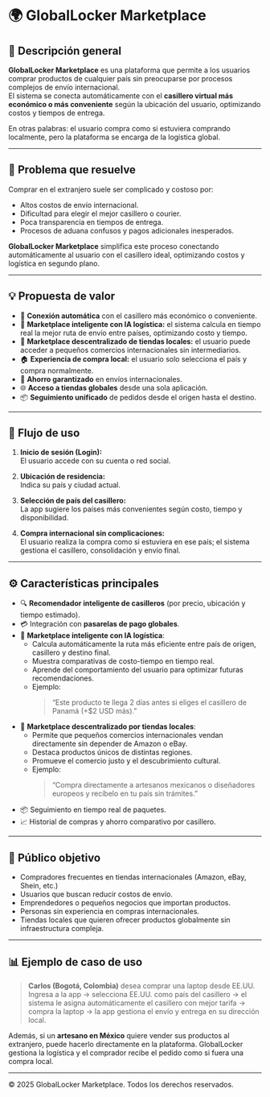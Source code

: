 # 🌍 GlobalLocker Marketplace

## 🚀 Descripción general

**GlobalLocker Marketplace** es una plataforma que permite a los usuarios comprar productos de cualquier país sin preocuparse por procesos complejos de envío internacional.  
El sistema se conecta automáticamente con el **casillero virtual más económico o más conveniente** según la ubicación del usuario, optimizando costos y tiempos de entrega.

En otras palabras: el usuario compra como si estuviera comprando localmente, pero la plataforma se encarga de la logística global.

---

## 🧭 Problema que resuelve

Comprar en el extranjero suele ser complicado y costoso por:
- Altos costos de envío internacional.
- Dificultad para elegir el mejor casillero o courier.
- Poca transparencia en tiempos de entrega.
- Procesos de aduana confusos y pagos adicionales inesperados.

**GlobalLocker Marketplace** simplifica este proceso conectando automáticamente al usuario con el casillero ideal, optimizando costos y logística en segundo plano.

---

## 💡 Propuesta de valor

- 🔗 **Conexión automática** con el casillero más económico o conveniente.  
- 🧠 **Marketplace inteligente con IA logística:** el sistema calcula en tiempo real la mejor ruta de envío entre países, optimizando costo y tiempo.  
- 🏪 **Marketplace descentralizado de tiendas locales:** el usuario puede acceder a pequeños comercios internacionales sin intermediarios.  
- 🏠 **Experiencia de compra local:** el usuario solo selecciona el país y compra normalmente.  
- 💸 **Ahorro garantizado** en envíos internacionales.  
- 🌐 **Acceso a tiendas globales** desde una sola aplicación.  
- 📦 **Seguimiento unificado** de pedidos desde el origen hasta el destino.  

---

## 🧱 Flujo de uso

1. **Inicio de sesión (Login):**  
   El usuario accede con su cuenta o red social.

2. **Ubicación de residencia:**  
   Indica su país y ciudad actual.

3. **Selección de país del casillero:**  
   La app sugiere los países más convenientes según costo, tiempo y disponibilidad.

4. **Compra internacional sin complicaciones:**  
   El usuario realiza la compra como si estuviera en ese país; el sistema gestiona el casillero, consolidación y envío final.

---

## ⚙️ Características principales

- 🔍 **Recomendador inteligente de casilleros** (por precio, ubicación y tiempo estimado).  
- 💳 Integración con **pasarelas de pago globales**.  
- 🛒 **Marketplace inteligente con IA logística**:
  - Calcula automáticamente la ruta más eficiente entre país de origen, casillero y destino final.
  - Muestra comparativas de costo-tiempo en tiempo real.  
  - Aprende del comportamiento del usuario para optimizar futuras recomendaciones.
  - Ejemplo:  
    > “Este producto te llega 2 días antes si eliges el casillero de Panamá (+$2 USD más).”
- 🏪 **Marketplace descentralizado por tiendas locales**:
  - Permite que pequeños comercios internacionales vendan directamente sin depender de Amazon o eBay.  
  - Destaca productos únicos de distintas regiones.  
  - Promueve el comercio justo y el descubrimiento cultural.  
  - Ejemplo:  
    > “Compra directamente a artesanos mexicanos o diseñadores europeos y recíbelo en tu país sin trámites.”
- 📦 Seguimiento en tiempo real de paquetes.  
- 📈 Historial de compras y ahorro comparativo por casillero.  

---

## 🎯 Público objetivo

- Compradores frecuentes en tiendas internacionales (Amazon, eBay, Shein, etc.)
- Usuarios que buscan reducir costos de envío.
- Emprendedores o pequeños negocios que importan productos.
- Personas sin experiencia en compras internacionales.
- Tiendas locales que quieren ofrecer productos globalmente sin infraestructura compleja.

---

## 📊 Ejemplo de caso de uso

> **Carlos (Bogotá, Colombia)** desea comprar una laptop desde EE.UU.  
> Ingresa a la app → selecciona EE.UU. como país del casillero → el sistema le asigna automáticamente el casillero con mejor tarifa → compra la laptop → la app gestiona el envío y entrega en su dirección local.

Además, si un **artesano en México** quiere vender sus productos al extranjero, puede hacerlo directamente en la plataforma. GlobalLocker gestiona la logística y el comprador recibe el pedido como si fuera una compra local.

---

© 2025 GlobalLocker Marketplace. Todos los derechos reservados.